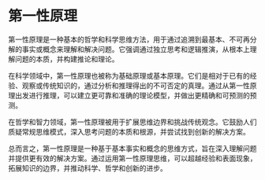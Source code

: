 # 第一性原理

第一性原理是一种基本的哲学和科学思维方法，用于通过追溯到最基本、不可再分解的事实或概念来理解和解决问题。它强调通过独立思考和逻辑推演，从根本上理解问题的本质，并构建推论和理论。

在科学领域中，第一性原理也被称为基础原理或基本原理。它们是相对于已有的经验、观察或传统知识的，通过分析和推理得出的不可否定的真理。通过从第一性原理出发进行推理，可以建立更可靠和准确的理论模型，并做出更精确和可预测的预测。

在哲学和智力领域，第一性原理被用于扩展思维边界和挑战传统观念。它鼓励人们质疑常规思维模式，深入思考问题的本质和根源，并尝试找到创新的解决方案。

总而言之，第一性原理是一种基于基本事实和概念的思维方式，旨在深入理解问题并提供更有效的解决方案。通过运用第一性原理思维，可以超越经验和表面现象，拓展知识的边界，并推动科学、哲学和创新的进步。